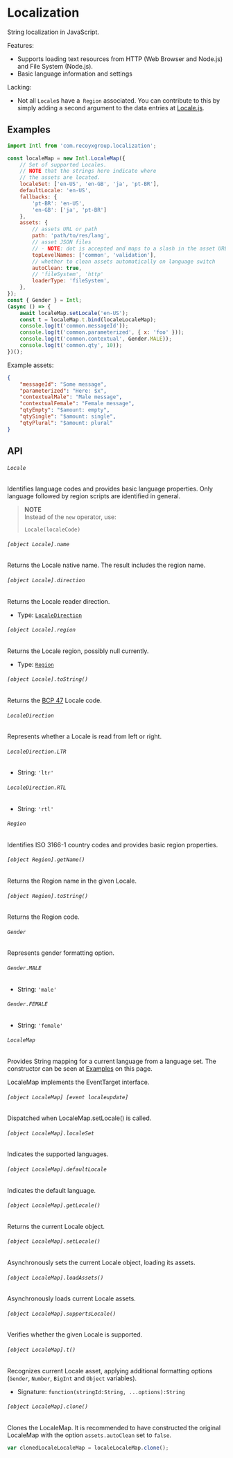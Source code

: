 # Localization

String localization in JavaScript.

Features:
- Supports loading text resources from HTTP (Web Browser and Node.js) and File System (Node.js).
- Basic language information and settings

Lacking:
- Not all `Locale`s have a` Region` associated. You can contribute to this by simply adding a second argument to the data entries at [Locale.js](https://github.com/recoyx/Localization/blob/master/src/Locale.js).

## Examples

```javascript
import Intl from 'com.recoyxgroup.localization';

const localeMap = new Intl.LocaleMap({
    // Set of supported Locales.
    // NOTE that the strings here indicate where
    // the assets are located.
    localeSet: ['en-US', 'en-GB', 'ja', 'pt-BR'],
    defaultLocale: 'en-US',
    fallbacks: {
        'pt-BR': 'en-US',
        'en-GB': ['ja', 'pt-BR']
    },
    assets: {
        // assets URL or path
        path: 'path/to/res/lang',
        // asset JSON files
        // - NOTE: dot is accepted and maps to a slash in the asset URL
        topLevelNames: ['common', 'validation'],
        // whether to clean assets automatically on language switch
        autoClean: true,
        // 'fileSystem', 'http'
        loaderType: 'fileSystem',
    },
});
const { Gender } = Intl;
(async () => {
    await localeMap.setLocale('en-US');
    const t = localeMap.t.bind(localeLocaleMap);
    console.log(t('common.messageId'));
    console.log(t('common.parameterized', { x: 'foo' }));
    console.log(t('common.contextual', Gender.MALE));
    console.log(t('common.qty', 10));
})();
```

Example assets:

```json
{
    "messageId": "Some message",
    "parameterized": "Here: $x",
    "contextualMale": "Male message",
    "contextualFemale": "Female message",
    "qtyEmpty": "$amount: empty",
    "qtySingle": "$amount: single",
    "qtyPlural": "$amount: plural"
}
```

## API

###### `Locale`

Identifies language codes and provides basic language properties. Only language followed by region scripts are identified in general.

> **NOTE**
> <br>
> Instead of the `new` operator, use:
>
> ```
> Locale(localeCode)
> ```

###### `[object Locale].name`

Returns the Locale native name. The result includes the region name.

###### `[object Locale].direction`

Returns the Locale reader direction.

- Type: [`LocaleDirection`](#languageside)

###### `[object Locale].region`

Returns the Locale region, possibly null currently.

- Type: [`Region`](#region)

###### `[object Locale].toString()`

Returns the [BCP 47](https://tools.ietf.org/html/bcp47) Locale code.

###### `LocaleDirection`

Represents whether a Locale is read from left or right.

###### `LocaleDirection.LTR`

- String: `'ltr'`

###### `LocaleDirection.RTL`

- String: `'rtl'`

###### `Region`

Identifies ISO 3166-1 country codes and provides basic region properties.

###### `[object Region].getName()`

Returns the Region name in the given Locale.

###### `[object Region].toString()`

Returns the Region code.

###### `Gender`

Represents gender formatting option.

###### `Gender.MALE`

- String: `'male'`

###### `Gender.FEMALE`

- String: `'female'`

###### `LocaleMap`

Provides String mapping for a current language from a language set. The constructor can be seen at [Examples](#examples) on this page.

LocaleMap implements the EventTarget interface.

###### `[object LocaleMap] [event localeupdate]`

Dispatched when LocaleMap.setLocale() is called.

###### `[object LocaleMap].localeSet`

Indicates the supported languages.

###### `[object LocaleMap].defaultLocale`

Indicates the default language.

###### `[object LocaleMap].getLocale()`

Returns the current Locale object.

###### `[object LocaleMap].setLocale()`

Asynchronously sets the current Locale object, loading its assets.

###### `[object LocaleMap].loadAssets()`

Asynchronously loads current Locale assets.

###### `[object LocaleMap].supportsLocale()`

Verifies whether the given Locale is supported.

###### `[object LocaleMap].t()`

Recognizes current Locale asset, applying additional formatting options (`Gender`, `Number`, `BigInt` and `Object` variables).

- Signature: `function(stringId:String, ...options):String`

###### `[object LocaleMap].clone()`

Clones the LocaleMap. It is recommended to have constructed the original LocaleMap with the option `assets.autoClean` set to `false`.

```javascript
var clonedLocaleLocaleMap = localeLocaleMap.clone();
```